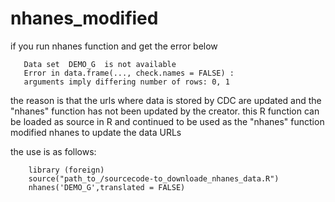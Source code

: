 # nhanes_modified
if you run nhanes function and get the error below

       Data set  DEMO_G  is not available
       Error in data.frame(..., check.names = FALSE) : 
       arguments imply differing number of rows: 0, 1
  
the reason is that the urls where data is stored by CDC are updated and the "nhanes" function has not been updated by the creator.
this R function can be loaded as source in R and continued to be used as the "nhanes" function
modified nhanes to update the data URLs

the use is as follows:

		library (foreign)
  		source("path_to_/sourcecode-to_downloade_nhanes_data.R")
  		nhanes('DEMO_G',translated = FALSE)


